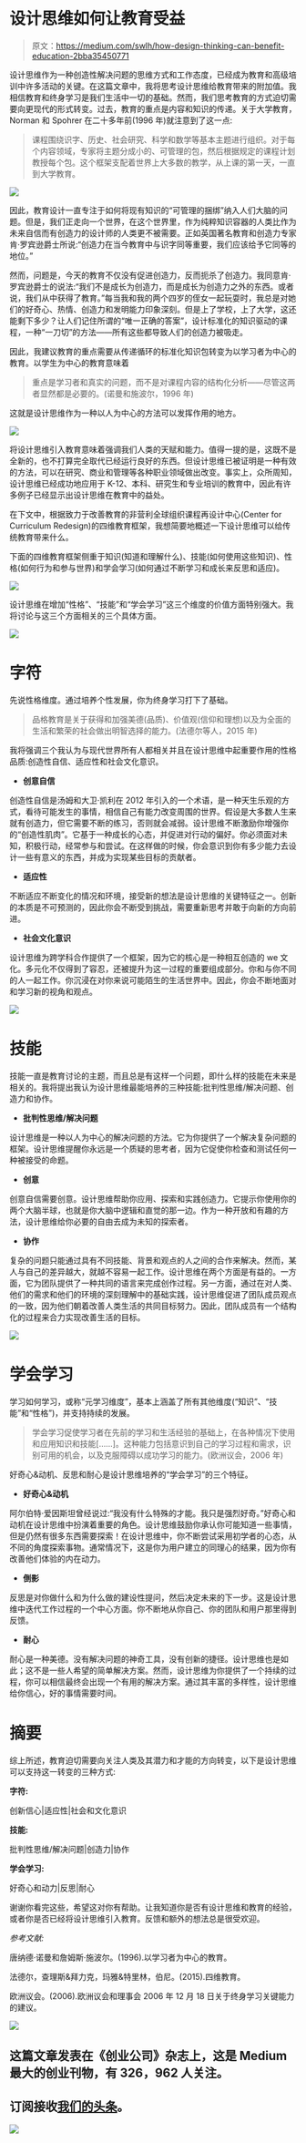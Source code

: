 # 设计思维如何让教育受益

> 原文：<https://medium.com/swlh/how-design-thinking-can-benefit-education-2bba35450771>

设计思维作为一种创造性解决问题的思维方式和工作态度，已经成为教育和高级培训中许多活动的关键。在这篇文章中，我将思考设计思维给教育带来的附加值。我相信教育和终身学习是我们生活中一切的基础。然而，我们思考教育的方式迫切需要向更现代的形式转变。过去，教育的重点是内容和知识的传递。关于大学教育，Norman 和 Spohrer 在二十多年前(1996 年)就注意到了这一点:

> 课程围绕识字、历史、社会研究、科学和数学等基本主题进行组织。对于每个内容领域，专家将主题分成小的、可管理的包，然后根据规定的课程计划教授每个包。这个框架支配着世界上大多数的教学，从上课的第一天，一直到大学教育。

![](img/8e563d73aebd6e37174401df67545860.png)

因此，教育设计一直专注于如何将现有知识的“可管理的捆绑”纳入人们大脑的问题。但是，我们正走向一个世界，在这个世界里，作为纯粹知识容器的人类比作为未来自信而有创造力的设计师的人类更不被需要。正如英国著名教育和创造力专家肯·罗宾逊爵士所说:“创造力在当今教育中与识字同等重要，我们应该给予它同等的地位。”

然而，问题是，今天的教育不仅没有促进创造力，反而扼杀了创造力。我同意肯·罗宾逊爵士的说法:“我们不是成长为创造力，而是成长为创造力之外的东西。或者说，我们从中获得了教育。”每当我和我的两个四岁的侄女一起玩耍时，我总是对她们的好奇心、热情、创造力和发明能力印象深刻。但是上了学校，上了大学，这还能剩下多少？让人们记住所谓的“唯一正确的答案”，设计标准化的知识驱动的课程，一种“一刀切”的方法——所有这些都导致人们的创造力被吸走。

因此，我建议教育的重点需要从传递循环的标准化知识包转变为以学习者为中心的教育。以学生为中心的教育意味着

> 重点是学习者和真实的问题，而不是对课程内容的结构化分析——尽管这两者显然都是必要的。(诺曼和施波尔，1996 年)

这就是设计思维作为一种以人为中心的方法可以发挥作用的地方。

![](img/427acd6256baf946f48bfde52835109e.png)

将设计思维引入教育意味着强调我们人类的天赋和能力。值得一提的是，这既不是全新的，也不打算完全取代已经运行良好的东西。但设计思维已被证明是一种有效的方法，可以在研究、商业和管理等各种职业领域做出改变。事实上，众所周知，设计思维已经成功地应用于 K-12、本科、研究生和专业培训的教育中，因此有许多例子已经显示出设计思维在教育中的益处。

在下文中，根据致力于改善教育的非营利全球组织课程再设计中心(Center for Curriculum Redesign)的四维教育框架，我想简要地概述一下设计思维可以给传统教育带来什么。

下面的四维教育框架侧重于知识(知道和理解什么)、技能(如何使用这些知识)、性格(如何行为和参与世界)和学会学习(如何通过不断学习和成长来反思和适应)。

![](img/1c1d8200b94469dff262244cd6e490ca.png)

设计思维在增加“性格”、“技能”和“学会学习”这三个维度的价值方面特别强大。我将讨论与这三个方面相关的三个具体方面。

![](img/e7e7100ef2f7e8844ff3e396d665600f.png)

# **字符**

先说性格维度。通过培养个性发展，你为终身学习打下了基础。

> 品格教育是关于获得和加强美德(品质)、价值观(信仰和理想)以及为全面的生活和繁荣的社会做出明智选择的能力。(法德尔等人，2015 年)

我将强调三个我认为与现代世界所有人都相关并且在设计思维中起重要作用的性格品质:创造性自信、适应性和社会文化意识。

*   **创意自信**

创造性自信是汤姆和大卫·凯利在 2012 年引入的一个术语，是一种天生乐观的方式，看待可能发生的事情，相信自己有能力改变周围的世界。假设是大多数人生来就有创造力，但它需要不断的练习，否则就会减弱。设计思维不断激励你增强你的“创造性肌肉”。它基于一种成长的心态，并促进对行动的偏好。你必须面对未知，积极行动，经常参与和尝试。在这样做的时候，你会意识到你有多少能力去设计一些有意义的东西，并成为实现某些目标的贡献者。

*   **适应性**

不断适应不断变化的情况和环境，接受新的想法是设计思维的关键特征之一。创新的本质是不可预测的，因此你会不断受到挑战，需要重新思考并敢于向新的方向前进。

*   **社会文化意识**

设计思维为跨学科合作提供了一个框架，因为它的核心是一种相互创造的 we 文化。多元化不仅得到了容忍，还被提升为这一过程的重要组成部分。你和与你不同的人一起工作。你沉浸在对你来说可能陌生的生活世界中。因此，你会不断地面对和学习新的视角和观点。

![](img/11c1b0b645e312056cba40f0c95d5b2c.png)

# **技能**

技能一直是教育讨论的主题，而且总是有这样一个问题，即什么样的技能在未来是相关的。我将提出我认为设计思维最能培养的三种技能:批判性思维/解决问题、创造力和协作。

*   **批判性思维/解决问题**

设计思维是一种以人为中心的解决问题的方法。它为你提供了一个解决复杂问题的框架。设计思维提醒你永远是一个质疑的思考者，因为它促使你检查和测试任何一种被接受的命题。

*   **创意**

创意自信需要创意。设计思维帮助你应用、探索和实践创造力。它提示你使用你的两个大脑半球，也就是你大脑中逻辑和直觉的那一边。作为一种开放和有趣的方法，设计思维给你必要的自由去成为未知的探索者。

*   **协作**

复杂的问题只能通过具有不同技能、背景和观点的人之间的合作来解决。然而，某人与自己的差异越大，就越不容易一起工作。设计思维在两个方面是有益的。一方面，它为团队提供了一种共同的语言来完成创作过程。另一方面，通过在对人类、他们的需求和他们的环境的深刻理解中的基础实践，设计思维促进了团队成员观点的一致，因为他们朝着改善人类生活的共同目标努力。因此，团队成员有一个结构化的过程来合力实现改善生活的目标。

![](img/e5ae2cbcd179c6868ca6900a6d25cf85.png)

# **学会学习**

学习如何学习，或称“元学习维度”，基本上涵盖了所有其他维度(“知识”、“技能”和“性格”)，并支持持续的发展。

> 学会学习促使学习者在先前的学习和生活经验的基础上，在各种情况下使用和应用知识和技能[……]。这种能力包括意识到自己的学习过程和需求，识别可用的机会，以及克服障碍以成功学习的能力。(欧洲议会，2006 年)

好奇心&动机、反思和耐心是设计思维培养的“学会学习”的三个特征。

*   **好奇心&动机**

阿尔伯特·爱因斯坦曾经说过:“我没有什么特殊的才能。我只是强烈好奇。”好奇心和动机在设计思维中扮演着重要的角色。设计思维鼓励你承认你可能知道一些事情，但是仍然有很多东西需要探索！在设计思维中，你不断尝试采用初学者的心态，从不同的角度探索事物。通常情况下，这是你为用户建立的同理心的结果，因为你有改善他们体验的内在动力。

*   **倒影**

反思是对你做什么和为什么做的建设性提问，然后决定未来的下一步。这是设计思维中迭代工作过程的一个中心方面。你不断地从你自己、你的团队和用户那里得到反馈。

*   **耐心**

耐心是一种美德。没有解决问题的神奇工具，没有创新的捷径。设计思维也是如此；这不是一些人希望的简单解决方案。然而，设计思维为你提供了一个持续的过程，你可以相信最终会出现一个有用的解决方案。通过其丰富的多样性，设计思维给你信心，好的事情需要时间。

# 摘要

综上所述，教育迫切需要向关注人类及其潜力和才能的方向转变，以下是设计思维可以支持这一转变的三种方式:

**字符:**

创新信心|适应性|社会和文化意识

**技能:**

批判性思维/解决问题|创造力|协作

**学会学习:**

好奇心和动力|反思|耐心

谢谢你看完这些，希望这对你有帮助。让我知道你是否有设计思维和教育的经验，或者你是否已经将设计思维引入教育。反馈和额外的想法总是很受欢迎。

*参考文献:*

唐纳德·诺曼和詹姆斯·施波尔。(1996).以学习者为中心的教育。

法德尔，查理斯&拜力克，玛雅&特里林，伯尼。(2015).四维教育。

欧洲议会。(2006).欧洲议会和理事会 2006 年 12 月 18 日关于终身学习关键能力的建议。

[![](img/308a8d84fb9b2fab43d66c117fcc4bb4.png)](https://medium.com/swlh)

## 这篇文章发表在《创业公司》杂志上，这是 Medium 最大的创业刊物，有 326，962 人关注。

## 订阅接收[我们的头条](http://growthsupply.com/the-startup-newsletter/)。

[![](img/b0164736ea17a63403e660de5dedf91a.png)](https://medium.com/swlh)